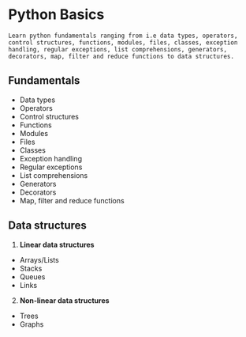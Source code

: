 # Python Basics
```Learn python fundamentals ranging from i.e data types, operators, control structures, functions, modules, files, classes, exception handling, regular exceptions, list comprehensions, generators, decorators, map, filter and reduce functions to data structures.```
## Fundamentals
- Data types
- Operators
- Control structures
- Functions
- Modules
- Files
- Classes
- Exception handling
- Regular exceptions
- List comprehensions
- Generators
- Decorators
- Map, filter and reduce functions

## Data structures
1. **Linear data structures**
  - Arrays/Lists
  - Stacks
  - Queues
  - Links

2. **Non-linear data structures**
  - Trees
  - Graphs

